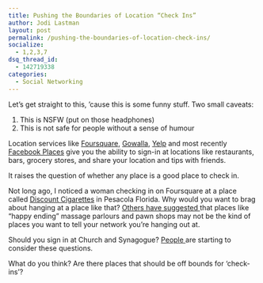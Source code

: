 ```yaml
---
title: Pushing the Boundaries of Location “Check Ins”
author: Jodi Lastman
layout: post
permalink: /pushing-the-boundaries-of-location-check-ins/
socialize:
  - 1,2,3,7
dsq_thread_id:
  - 142719338
categories:
  - Social Networking
---
```

Let&#8217;s get straight to this, &#8217;cause this is some funny stuff. Two small caveats:

1.  This is NSFW (put on those headphones)
2.  This is not safe for people without a sense of humour



Location services like [Foursquare][1], [Gowalla][2], [Yelp][2] and most recently [Facebook Places][3] give you the ability to sign-in at locations like restaurants, bars, grocery stores, and share your location and tips with friends.

It raises the question of whether any place is a good place to check in.

Not long ago, I noticed a woman checking in on Foursquare at a place called [Discount Cigarettes][4] in Pesacola Florida. Why would you want to brag about hanging at a place like that? [Others have suggested ][5]that places like &#8220;happy ending&#8221; massage parlours and pawn shops may not be the kind of places you want to tell your network you&#8217;re hanging out at.

Should you sign in at Church and Synagogue? [People ][6]are starting to consider these questions.

What do you think? Are there places that should be off bounds for &#8216;check-ins&#8217;?

 [1]: http://foursquare.com/
 [2]: http://gowalla.com/
 [3]: http://www.facebook.com/places/
 [4]: http://foursquare.com/venue/5538288
 [5]: http://www.flowtown.com/blog/the-worst-places-to-be-the-foursquare-mayor
 [6]: http://answers.yahoo.com/question/index?qid=20100605192637AA1OpIz